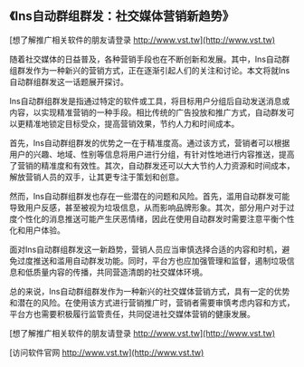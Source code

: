 ## **《Ins自动群组群发：社交媒体营销新趋势》**

[想了解推广相关软件的朋友请登录 http://www.vst.tw](http://www.vst.tw)

随着社交媒体的日益普及，各种营销手段也在不断创新和发展。其中，Ins自动群组群发作为一种新兴的营销方式，正在逐渐引起人们的关注和讨论。本文将就Ins自动群组群发这一话题展开探讨。

Ins自动群组群发是指通过特定的软件或工具，将目标用户分组后自动发送消息或内容，以实现精准营销的一种手段。相比传统的广告投放和推广方式，自动群发可以更精准地锁定目标受众，提高营销效果，节约人力和时间成本。

首先，Ins自动群组群发的优势之一在于精准度高。通过该方式，营销者可以根据用户的兴趣、地域、性别等信息将用户进行分组，有针对性地进行内容推送，提高了营销的精准度和有效性。其次，自动群发还可以大大节约人力资源和时间成本，解放营销人员的双手，让其更专注于策划和创意。

然而，Ins自动群组群发也存在一些潜在的问题和风险。首先，滥用自动群发可能导致用户反感，甚至被视为垃圾信息，从而影响品牌形象。其次，部分用户对于过度个性化的消息推送可能产生厌恶情绪，因此在使用自动群发时需要注意平衡个性化和用户体验。

面对Ins自动群组群发这一新趋势，营销人员应当审慎选择合适的内容和时机，避免过度推送和滥用自动群发功能。同时，平台方也应加强管理和监督，遏制垃圾信息和低质量内容的传播，共同营造清朗的社交媒体环境。

总的来说，Ins自动群组群发作为一种新兴的社交媒体营销方式，具有一定的优势和潜在的风险。在使用该方式进行营销推广时，营销者需要审慎考虑内容和方式，平台方也需要积极履行监管责任，共同促进社交媒体营销的健康发展。

[想了解推广相关软件的朋友请登录 http://www.vst.tw](http://www.vst.tw)


[访问软件官网 http://www.vst.tw](http://www.vst.tw)
